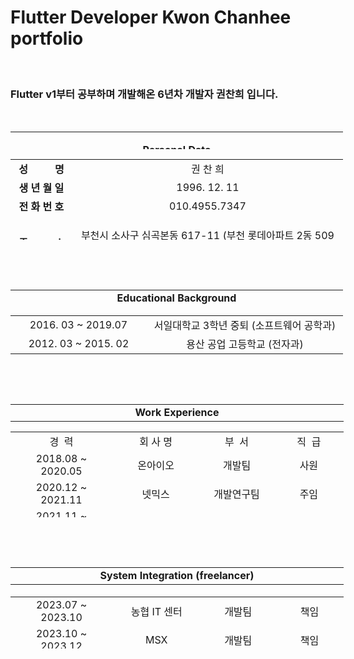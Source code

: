 <h1 style="text-align: left;">Flutter Developer Kwon Chanhee portfolio</h1>
<p>&nbsp;</p>
<h3>Flutter v1부터 공부하며 개발해온 6년차 개발자 권찬희 입니다.</h3>
<p>&nbsp;</p>
<table style="height: 28px; width: 532px;" border="0">
<tbody>
<tr>
<td style="width: 522px;">
<p class="p1" style="text-align: center;"><strong>Personal Data</strong></p>
</td>
</tr>
</tbody>
</table>
<table style="height: 129px; width: 531.961px;">
<tbody>
<tr>
<td style="width: 85px; text-align: center;"><strong>성&nbsp; &nbsp; &nbsp; &nbsp; &nbsp; 명</strong></td>
<td style="width: 426.961px; text-align: center;">권 찬 희</td>
</tr>
<tr>
<td style="width: 85px; text-align: center;"><strong>생 년 월 일</strong></td>
<td style="width: 426.961px; text-align: center;">1996. 12. 11</td>
</tr>
<tr>
<td style="width: 85px; text-align: center;"><strong>전 화 번 호</strong></td>
<td style="width: 426.961px; text-align: center;">010.4955.7347</td>
</tr>
<tr>
<td style="width: 85px; text-align: center;"><strong>주&nbsp; &nbsp; &nbsp; &nbsp;  &nbsp; 소</strong></td>
<td style="width: 426.961px; text-align: center;">
<p>부천시 소사구 심곡본동 617-11&nbsp;(부천 롯데아파트 2동 509호)</p>
</td>
</tr>
<tr>
<td style="width: 85px; text-align: center;"><strong>병&nbsp; &nbsp; &nbsp; &nbsp;  &nbsp; 역</strong></td>
<td style="width: 426.961px; text-align: center;">육군 병장 전역 (2016.10 ~ 2018.07)</td>
</tr>
</tbody>
</table>
<p>&nbsp;</p>
<p>&nbsp;</p>
<table style="height: 25px; width: 532px;">
<tbody>
<tr>
<td style="width: 522px; text-align: center;"><strong>Educational Background</strong></td>
</tr>
</tbody>
</table>
<table style="height: 62px; width: 532px;">
<tbody>
<tr>
<td style="width: 206.656px; text-align: center;">2016. 03 ~ 2019.07</td>
<td style="width: 307.344px; text-align: center;">서일대학교 3학년 중퇴 (소프트웨어 공학과)</td>
</tr>
<tr>
<td style="width: 206.656px; text-align: center;">2012. 03 ~ 2015. 02</td>
<td style="width: 307.344px; text-align: center;">용산 공업 고등학교 (전자과)</td>
</tr>
</tbody>
</table>
<p>&nbsp;</p>
<p>&nbsp;</p>
<table style="width: 533px;">
<tbody>
<tr>
<td style="width: 523px; text-align: center;"><strong>Work Experience</strong></td>
</tr>
</tbody>
</table>
<table style="height: 137px; width: 533px;">
<tbody>
<tr>
<td style="width: 154px; text-align: center;">경&nbsp; 력</td>
<td style="width: 133.125px; text-align: center;">회 사 명</td>
<td style="width: 110.875px; text-align: center;">부&nbsp; 서</td>
<td style="width: 102px; text-align: center;">직&nbsp; 급</td>
</tr>
<tr>
<td style="width: 154px; text-align: center;">2018.08 ~ 2020.05</td>
<td style="width: 133.125px; text-align: center;">온아이오</td>
<td style="width: 110.875px; text-align: center;">개발팀</td>
<td style="width: 102px; text-align: center;">사원</td>
</tr>
<tr>
<td style="width: 154px; text-align: center;">2020.12 ~ 2021.11</td>
<td style="width: 133.125px; text-align: center;">넷믹스</td>
<td style="width: 110.875px; text-align: center;">개발연구팀</td>
<td style="width: 102px; text-align: center;">주임</td>
</tr>
<tr>
<td style="width: 154px; text-align: center;">2021.11 ~ 2022.10</td>
<td style="width: 133.125px; text-align: center;">피플앤잡</td>
<td style="width: 110.875px; text-align: center;">개발팀</td>
<td style="width: 102px; text-align: center;">대리</td>
</tr>
<tr>
<td style="width: 154px; text-align: center;">2022.10 ~ 2023.06</td>
<td style="width: 133.125px; text-align: center;">더우리샵</td>
<td style="width: 110.875px; text-align: center;">개발팀</td>
<td style="width: 102px; text-align: center;">대리</td>
</tr>
</tbody>
</table>
<p>&nbsp;</p>
<p>&nbsp;</p>
<table style="height: 31px; width: 533px;">
<tbody>
<tr>
<td style="width: 523px; text-align: center;"><strong>System Integration (freelancer)</strong></td>
</tr>
</tbody>
</table>
<table style="height: 83px; width: 533px;">
<tbody>
<tr>
<td style="width: 155px; text-align: center;">2023.07 ~ 2023.10</td>
<td style="width: 134px; text-align: center;">농협 IT 센터</td>
<td style="width: 112.492px; text-align: center;">개발팀</td>
<td style="width: 100.508px; text-align: center;">책임</td>
</tr>
<tr>
<td style="width: 155px; text-align: center;">2023.10 ~ 2023.12</td>
<td style="width: 134px; text-align: center;">MSX</td>
<td style="width: 112.492px; text-align: center;">개발팀</td>
<td style="width: 100.508px; text-align: center;">책임</td>
</tr>
<tr>
<td style="width: 155px; text-align: center;">2023.12 ~ 2024.01</td>
<td style="width: 134px; text-align: center;">현대 오일 뱅크</td>
<td style="width: 112.492px; text-align: center;">개발팀</td>
<td style="width: 100.508px; text-align: center;">책임</td>
</tr>
<tr>
<td style="width: 155px; text-align: center;">2024.01 ~ 2024. 03</td>
<td style="width: 134px; text-align: center;">어거스트랩</td>
<td style="width: 112.492px; text-align: center;">개발팀</td>
<td style="width: 100.508px; text-align: center;">책임</td>
</tr>
</tbody>
</table>
